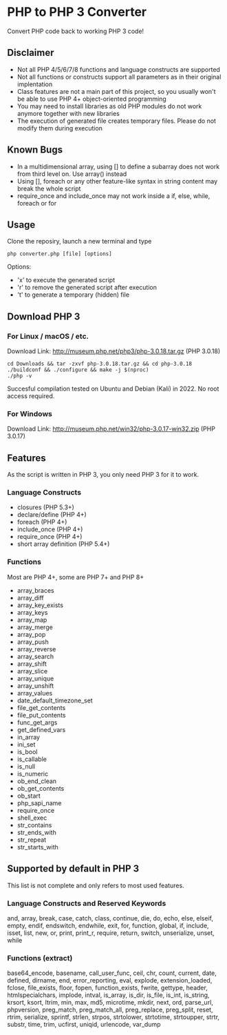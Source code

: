 # PHP to PHP 3 Converter
Convert PHP code back to working PHP 3 code!

## Disclaimer
- Not all PHP 4/5/6/7/8 functions and language constructs are supported
- Not all functions or constructs support all parameters as in their original implentation
- Class features are not a main part of this project, so you usually won't be able to use PHP 4+ object-oriented programming
- You may need to install libraries as old PHP modules do not work anymore together with new libraries
- The execution of generated file creates temporary files. Please do not modify them during execution

## Known Bugs
- In a multidimensional array, using [] to define a subarray does not work from third level on. Use array() instead
- Using [], foreach or any other feature-like syntax in string content may break the whole script
- require_once and include_once may not work inside a if, else, while, foreach or for

## Usage
Clone the reposiry, launch a new terminal and type
```
php converter.php [file] [options]
```
Options:
- 'x' to execute the generated script
- 'r' to remove the generated script after execution
- 't' to generate a temporary (hidden) file

## Download PHP 3

### For Linux / macOS / etc.
Download Link: http://museum.php.net/php3/php-3.0.18.tar.gz (PHP 3.0.18)
```
cd Downloads && tar -zxvf php-3.0.18.tar.gz && cd php-3.0.18
./buildconf && ./configure && make -j $(nproc)
./php -v
```
Succesful compilation tested on Ubuntu and Debian (Kali) in 2022. No root access required.

### For Windows
Download Link: http://museum.php.net/win32/php-3.0.17-win32.zip (PHP 3.0.17)

## Features

As the script is written in PHP 3, you only need PHP 3 for it to work.

### Language Constructs
- closures (PHP 5.3+)
- declare/define (PHP 4+)
- foreach (PHP 4+)
- include_once (PHP 4+)
- require_once (PHP 4+)
- short array definition (PHP 5.4+)

### Functions
Most are PHP 4+, some are PHP 7+ and PHP 8+
- array_braces
- array_diff
- array_key_exists
- array_keys
- array_map
- array_merge
- array_pop
- array_push
- array_reverse
- array_search
- array_shift
- array_slice
- array_unique
- array_unshift
- array_values
- date_default_timezone_set
- file_get_contents
- file_put_contents
- func_get_args
- get_defined_vars
- in_array
- ini_set
- is_bool
- is_callable
- is_null
- is_numeric
- ob_end_clean
- ob_get_contents
- ob_start
- php_sapi_name
- require_once
- shell_exec
- str_contains
- str_ends_with
- str_repeat
- str_starts_with


## Supported by default in PHP 3

This list is not complete and only refers to most used features.

### Language Constructs and Reserved Keywords
and, array, break, case, catch, class, continue, die, do, echo, else, elseif, empty, endif, endswitch, endwhile, exit, for, function, global, if, include, isset, list, new, or, print, print_r, require, return, switch, unserialize, unset, while

### Functions (extract)
base64_encode, basename, call_user_func, ceil, chr, count, current, date, defined, dirname, end, error_reporting, eval, explode, extension_loaded, fclose, file_exists, floor, fopen, function_exists, fwrite, gettype, header, htmlspecialchars, implode, intval, is_array, is_dir, is_file, is_int, is_string, krsort, ksort, ltrim, min, max, md5, microtime, mkdir, next, ord, parse_url, phpversion, preg_match, preg_match_all, preg_replace, preg_split, reset, rtrim, serialize, sprintf, strlen, strpos, strtolower, strtotime, strtoupper, strtr, substr, time, trim, ucfirst, uniqid, urlencode, var_dump
